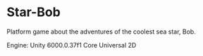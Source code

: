 # Star-Bob
Platform game about the adventures of the coolest sea star, Bob.

Engine: Unity 6000.0.37f1 Core Universal 2D
